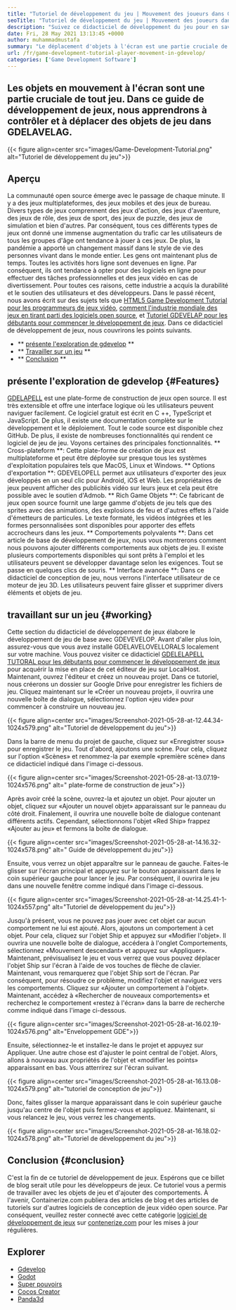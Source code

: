 ```yaml
---
title: "Tutoriel de développement du jeu | Mouvement des joueurs dans GDEVELOP" 
seoTitle: "Tutoriel de développement du jeu | Mouvement des joueurs dans GDEVELOP" 
description: "Suivez ce didacticiel de développement du jeu pour en savoir plus sur les fonctions de jeu de base. GDELEVELAG est un logiciel de création de jeu gratuit pour la construction et la publication de jeux." 
date: Fri, 28 May 2021 13:13:45 +0000
author: muhammadmustafa
summary: "Le déplacement d'objets à l'écran est une partie cruciale de tout jeu. Dans ce guide de développement de jeux, nous apprendrons à contrôler et à déplacer des objets de jeu dans GDELAVELAG." 
url: /fr/game-development-tutorial-player-movement-in-gdevelop/
categories: ['Game Development Software']
---
```


## Les objets en mouvement à l'écran sont une partie cruciale de tout jeu. Dans ce guide de développement de jeux, nous apprendrons à contrôler et à déplacer des objets de jeu dans GDELAVELAG.

{{< figure align=center src="images/Game-Development-Tutorial.png" alt="Tutoriel de développement du jeu">}}


## **Aperçu**
La communauté open source émerge avec le passage de chaque minute. Il y a des jeux multiplateformes, des jeux mobiles et des jeux de bureau. Divers types de jeux comprennent des jeux d'action, des jeux d'aventure, des jeux de rôle, des jeux de sport, des jeux de puzzle, des jeux de simulation et bien d'autres. Par conséquent, tous ces différents types de jeux ont donné une immense augmentation du trafic car les utilisateurs de tous les groupes d'âge ont tendance à jouer à ces jeux.
De plus, la pandémie a apporté un changement massif dans le style de vie des personnes vivant dans le monde entier. Les gens ont maintenant plus de temps. Toutes les activités hors ligne sont devenues en ligne. Par conséquent, ils ont tendance à opter pour des logiciels en ligne pour effectuer des tâches professionnelles et des jeux vidéo en cas de divertissement. Pour toutes ces raisons, cette industrie a acquis la durabilité et le soutien des utilisateurs et des développeurs. Dans le passé récent, nous avons écrit sur des sujets tels que [HTML5 Game Development Tutorial pour les programmeurs de jeux vidéo][1], [comment l'industrie mondiale des jeux en tirant parti des logiciels open source][2], et [Tutoriel GDEVELAP pour les débutants pour commencer le développement de jeux][3]. Dans ce didacticiel de développement de jeux, nous couvrirons les points suivants.
  * ** [présente l'exploration de gdevelop][4] **
  * ** [Travailler sur un jeu][5] **
  * ** [Conclusion][6] **

## présente l'exploration de gdevelop {#Features}
[GDELAPELL][7] est une plate-forme de construction de jeux open source. Il est très extensible et offre une interface logique où les utilisateurs peuvent naviguer facilement. Ce logiciel gratuit est écrit en C ++, TypeScript et JavaScript. De plus, il existe une documentation complète sur le développement et le déploiement. Tout le code source est disponible chez GitHub. De plus, il existe de nombreuses fonctionnalités qui rendent ce logiciel de jeu de jeu. Voyons certaines des principales fonctionnalités.
** Cross-plateform **: Cette plate-forme de création de jeux est multiplateforme et peut être déployée sur presque tous les systèmes d'exploitation populaires tels que MacOS, Linux et Windows.
** Options d'exportation **: GDEVELOPELL permet aux utilisateurs d'exporter des jeux développés en un seul clic pour Android, iOS et Web. Les propriétaires de jeux peuvent afficher des publicités vidéo sur leurs jeux et cela peut être possible avec le soutien d'Admob.
** Rich Game Objets **: Ce fabricant de jeux open source fournit une large gamme d'objets de jeu tels que des sprites avec des animations, des explosions de feu et d'autres effets à l'aide d'émetteurs de particules. Le texte formaté, les vidéos intégrées et les formes personnalisées sont disponibles pour apporter des effets accrocheurs dans les jeux.
** Comportements polyvalents **: Dans cet article de base de développement de jeux, nous vous montrerons comment nous pouvons ajouter différents comportements aux objets de jeu. Il existe plusieurs comportements disponibles qui sont prêts à l'emploi et les utilisateurs peuvent se développer davantage selon les exigences. Tout se passe en quelques clics de souris.
** Interface avancée **: Dans ce didacticiel de conception de jeu, nous verrons l'interface utilisateur de ce moteur de jeu 3D. Les utilisateurs peuvent faire glisser et supprimer divers éléments et objets de jeu.

## travaillant sur un jeu {#working}
Cette section du didacticiel de développement de jeux élabore le développement de jeu de base avec GDEVEVELOP. Avant d'aller plus loin, assurez-vous que vous avez installé GDELAVELOVELLORALS localement sur votre machine.
Vous pouvez visiter ce didacticiel [GDELELAPELL TUTORAL pour les débutants pour commencer le développement de jeux][3] pour acquérir la mise en place de cet éditeur de jeu sur LocalHost.
Maintenant, ouvrez l'éditeur et créez un nouveau projet. Dans ce tutoriel, nous créerons un dossier sur Google Drive pour enregistrer les fichiers de jeu. Cliquez maintenant sur le «Créer un nouveau projet», il ouvrira une nouvelle boîte de dialogue, sélectionnez l'option «jeu vide» pour commencer à construire un nouveau jeu.

{{< figure align=center src="images/Screenshot-2021-05-28-at-12.44.34-1024x579.png" alt="Tutoriel de développement du jeu">}}

Dans la barre de menu du projet de gauche, cliquez sur «Enregistrer sous» pour enregistrer le jeu.
Tout d'abord, ajoutons une scène. Pour cela, cliquez sur l'option «Scènes» et renommez-la par exemple «première scène» dans ce didacticiel indiqué dans l'image ci-dessous.

{{< figure align=center src="images/Screenshot-2021-05-28-at-13.07.19-1024x576.png" alt=" plate-forme de construction de jeux">}}

Après avoir créé la scène, ouvrez-la et ajoutez un objet. Pour ajouter un objet, cliquez sur «Ajouter un nouvel objet» apparaissant sur le panneau du côté droit. Finalement, il ouvrira une nouvelle boîte de dialogue contenant différents actifs. Cependant, sélectionnons l'objet «Red Ship» frappez «Ajouter au jeu» et fermons la boîte de dialogue.

{{< figure align=center src="images/Screenshot-2021-05-28-at-14.16.32-1024x578.png" alt=" Guide de développement du jeu">}}

Ensuite, vous verrez un objet apparaître sur le panneau de gauche. Faites-le glisser sur l'écran principal et appuyez sur le bouton apparaissant dans le coin supérieur gauche pour lancer le jeu. Par conséquent, il ouvrira le jeu dans une nouvelle fenêtre comme indiqué dans l'image ci-dessous.

{{< figure align=center src="images/Screenshot-2021-05-28-at-14.25.41-1-1024x557.png" alt="Tutoriel de développement du jeu">}}

Jusqu'à présent, vous ne pouvez pas jouer avec cet objet car aucun comportement ne lui est ajouté. Alors, ajoutons un comportement à cet objet. Pour cela, cliquez sur l'objet Ship et appuyez sur «Modifier l'objet». Il ouvrira une nouvelle boîte de dialogue, accédera à l'onglet Comportements, sélectionnez «Mouvement descendant» et appuyez sur «Appliquer». Maintenant, prévisualisez le jeu et vous verrez que vous pouvez déplacer l'objet Ship sur l'écran à l'aide de vos touches de flèche de clavier. Maintenant, vous remarquerez que l'objet Ship sort de l'écran. Par conséquent, pour résoudre ce problème, modifiez l'objet et naviguez vers les comportements. Cliquez sur «Ajouter un comportement à l'objet». Maintenant, accédez à «Rechercher de nouveaux comportements» et recherchez le comportement «restez à l'écran» dans la barre de recherche comme indiqué dans l'image ci-dessous.

{{< figure align=center src="images/Screenshot-2021-05-28-at-16.02.19-1024x576.png" alt="Enveloppement GDE">}}

Ensuite, sélectionnez-le et installez-le dans le projet et appuyez sur Appliquer. Une autre chose est d'ajuster le point central de l'objet. Alors, allons à nouveau aux propriétés de l'objet et «modifier les points» apparaissant en bas. Vous atterrirez sur l'écran suivant.

{{< figure align=center src="images/Screenshot-2021-05-28-at-16.13.08-1024x579.png" alt="tutoriel de conception de jeu">}}

Donc, faites glisser la marque apparaissant dans le coin supérieur gauche jusqu'au centre de l'objet puis fermez-vous et appliquez. Maintenant, si vous relancez le jeu, vous verrez les changements.

{{< figure align=center src="images/Screenshot-2021-05-28-at-16.18.02-1024x578.png" alt="Tutoriel de développement du jeu">}}


## Conclusion {#conclusion}
C'est la fin de ce tutoriel de développement de jeux. Espérons que ce billet de blog serait utile pour les développeurs de jeux. Ce tutoriel vous a permis de travailler avec les objets de jeu et d'ajouter des comportements. À l'avenir, Containerize.com publiera des articles de blog et des articles de tutoriels sur d'autres logiciels de conception de jeux vidéo open source. Par conséquent, veuillez rester connecté avec cette catégorie [logiciel de développement de jeux][8] sur [contenerize.com][9] pour les mises à jour régulières.

## Explorer
  * [Gdevelop][7]
  * [Godot][10]
  * [Super pouvoirs][11]
  * [Cocos Creator][12]
  * [Panda3d][13]

  
[1]: https://blog.containerize.com/2021/05/19/html5-game-development-tutorial-for-video-game-programmers/
[2]: https://blog.containerize.com/game-development-software/how-global-gaming-market-leveraging-open-source-software/
[3]: https://blog.containerize.com/game-development-software/fr/game-development-tutorial-player-movement-in-gdevelop/
[4]: #features
[5]: #working
[6]: #Conclusion
[7]: https://products.containerize.com/game-development-software/gdevelop/
[8]: https://products.containerize.com/game-development-software/
[9]: https://www.containerize.com/
[10]: https://products.containerize.com/game-development-software/godot/
[11]: https://products.containerize.com/game-development-software/superpowers/
[12]: https://products.containerize.com/game-development-software/cocos-creator/
[13]: https://products.containerize.com/game-development-software/panda3d/
